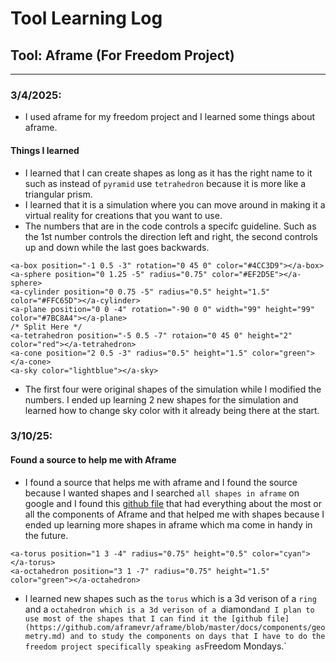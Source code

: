 # Tool Learning Log

## Tool: **Aframe (For Freedom Project)**

---

### 3/4/2025:
* I used aframe for my freedom project and I learned some things about aframe.

#### Things I learned
* I learned that I can create shapes as long as it has the right name to it such as instead of `pyramid` use `tetrahedron` because it is more like a triangular prism.
* I learned that it is a simulation where you can move around in making it a virtual reality for creations that you want to use.
* The numbers that are in the code controls a specifc guideline. Such as the 1st number controls the direction left and right, the second controls up and down while the last goes backwards.

```language
<a-box position="-1 0.5 -3" rotation="0 45 0" color="#4CC3D9"></a-box>
<a-sphere position="0 1.25 -5" radius="0.75" color="#EF2D5E"></a-sphere>
<a-cylinder position="0 0.75 -5" radius="0.5" height="1.5" color="#FFC65D"></a-cylinder>
<a-plane position="0 0 -4" rotation="-90 0 0" width="99" height="99" color="#7BC8A4"></a-plane>
/* Split Here */
<a-tetrahedron position="-5 0.5 -7" rotaion="0 45 0" height="2" color="red"></a-tetrahedron>
<a-cone position="2 0.5 -3" radius="0.5" height="1.5" color="green"></a-cone>
<a-sky color="lightblue"></a-sky>
```
* The first four were original shapes of the simulation while I modified the numbers. I ended up learning 2 new shapes for the simulation and learned how to change sky color with it already being there at the start.

### 3/10/25:
#### Found a source to help me with Aframe
* I found a source that helps me with aframe and I found the source because I wanted shapes and I searched `all shapes in aframe` on google and I found this [github file](https://github.com/aframevr/aframe/blob/master/docs/components/geometry.md) that had everything about the most or all the components of Aframe and that helped me with shapes because I ended up learning more shapes in aframe which ma come in handy in the future.
```langauge
<a-torus position="1 3 -4" radius="0.75" height="0.5" color="cyan"></a-torus>
<a-octahedron position="3 1 -7" radius="0.75" height="1.5" color="green"></a-octahedron>
```
* I learned new shapes such as the `torus` which is a 3d verison of a `ring` and a `octahedron which is a 3d verison of a `diamond` and I plan to use most of the shapes that I can find it the [github file](https://github.com/aframevr/aframe/blob/master/docs/components/geometry.md) and to study the components on days that I have to do the freedom project specifically speaking as `Freedom Mondays.`


<!-- 
* Links you used today (websites, videos, etc)
* Things you tried, progress you made, etc
* Challenges, a-ha moments, etc
* Questions you still have
* What you're going to try next
-->
